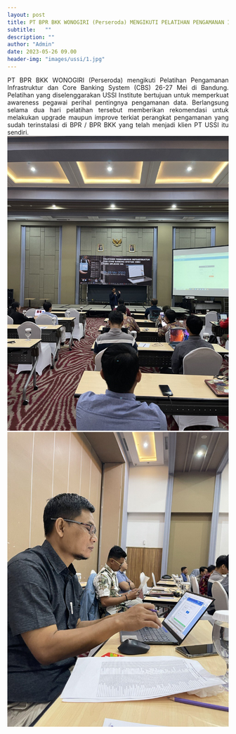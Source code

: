 ```yaml
---
layout: post
title: PT BPR BKK WONOGIRI (Perseroda) MENGIKUTI PELATIHAN PENGAMANAN INFRASTRUKTUR CORE BANKING SYSTEM (CBS)
subtitle:   ""
description: ""
author: "Admin"
date: 2023-05-26 09.00
header-img: "images/ussi/1.jpg"
---
```


<div style="text-align: justify;">
PT BPR BKK WONOGIRI (Perseroda) mengikuti Pelatihan Pengamanan Infrastruktur dan Core Banking System (CBS) 26-27 Mei di Bandung. Pelatihan yang diselenggarakan USSI Institute bertujuan untuk memperkuat awareness pegawai perihal pentingnya pengamanan data. Berlangsung selama dua hari pelatihan tersebut memberikan rekomendasi untuk melakukan upgrade maupun improve terkiat perangkat pengamanan yang sudah terinstalasi di BPR / BPR BKK  yang telah menjadi klien PT USSI itu sendiri.

<img src="/images/ussi/2.jpg" class="img-responsive img-centered" alt="">

<img src="/images/ussi/3.jpg" class="img-responsive img-centered" alt="">






